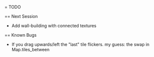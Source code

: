 = TODO

== Next Session

* Add wall-building with connected textures

== Known Bugs

* If you drag upwards/left the "last" tile flickers.
  my guess: the swap in Map.tiles_between
